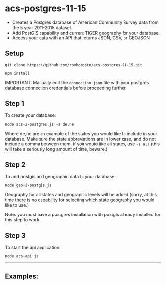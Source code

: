 # acs-postgres-11-15

- Creates a Postgres database of American Community Survey data from the 5 year 2011-2015 dataset.
- Add PostGIS capability and current TIGER geography for your database.
- Access your data with an API that returns JSON, CSV, or GEOJSON

## Setup

```
git clone https://github.com/royhobbstn/acs-postgres-11-15.git

npm install
```

IMPORTANT:  Manually edit the ```connection.json``` file with your postgres database connection credentials before proceeding further.

## Step 1

To create your database:

```
node acs-2-postgres.js -s de,ne
```

Where de,ne are an example of the states you would like to include in your database. Make sure the state abbreviations are in lower case, and do not include a comma between them.  If you would like all states, use ```-s all``` (this will take a seriously long amount of time, beware.)

## Step 2

To add postgis and geographic data to your database:

```
node geo-2-postgis.js
```

Geography for all states and geographic levels will be added (sorry, at this time there is no capability for selecting which state geography you would like to use.)

Note: you must have a postgres installation with postgis already installed for this step to work.

## Step 3

To start the api application:

```
node acs-api.js
```

-------

## Examples:

